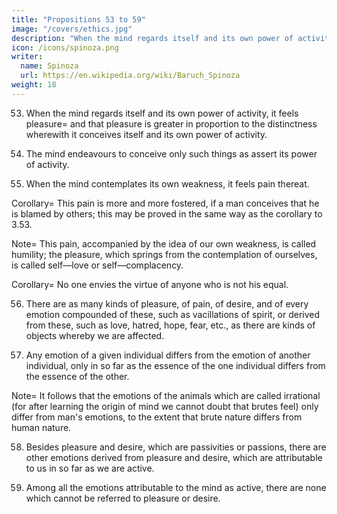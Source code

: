 ```yaml
---
title: "Propositions 53 to 59"
image: "/covers/ethics.jpg"
description: "When the mind regards itself and its own power of activity, it feels pleasure and that pleasure is greater in proportion to the distinctness wherewith it conceives itself and its own power of activity"
icon: /icons/spinoza.png
writer:
  name: Spinoza
  url: https://en.wikipedia.org/wiki/Baruch_Spinoza
weight: 18
---
```




53. When the mind regards itself and its own power of activity, it feels pleasure=  and that pleasure is greater in proportion to the distinctness wherewith it conceives itself and its own power of activity. 

<!-- Proof=  A man does not know himself except through the modifications of his body, and the ideas thereof (2.19 and 2.23). When, therefore, the mind is able to contemplate itself, it is thereby assumed to pass to a greater perfection, or (3.11 note) to feel pleasure; and the pleasure will be greater in proportion to the distinctness, wherewith it is able to conceive itself and its own power of activity. Q.E.D. Corollary=  This pleasure is fostered more and more, in proportion as a man conceives himself to be praised by others. For the more he conceives himself as praised by others, the more he will imagine them to be affected with pleasure, accompanied by the idea of himself (3.29 note); thus he is (3.27) himself affected with greater pleasure, accompanied by the idea of himself. Q.E.D. 
 -->
54. The mind endeavours to conceive only such things as assert its power of activity. 

<!-- Proof=  The endeavour or power of the mind is the actual essence thereof (III. vii.); but the essence of the mind obviously only affirms that which the mind is and can do; not that which it neither is nor can do; therefore the mind endeavours to conceive only such things as assert or affirm its power of activity. Q.E.D. 
 -->
55. When the mind contemplates its own weakness, it feels pain thereat. 

<!-- Proof=  The essence of the mind only affirms that which the mind is, or can do; in other words, it is the mind's nature to conceive only such things as assert its power of activity (last Prop.). Thus, when we say that the mind contemplates its own weakness, we are merely saying that while the mind is attempting to conceive something which asserts its power of activity, it is checked in its endeavour——in other words (3.11. note), it feels pain. Q.E.D.  -->

Corollary=  This pain is more and more fostered, if a man conceives that he is blamed by others; this may be proved in the same way as the corollary to 3.53. 

Note=  This pain, accompanied by the idea of our own weakness, is called humility; the pleasure, which springs from the contemplation of ourselves, is called self—love or self—complacency.

<!-- And inasmuch as this feeling is renewed as often as a man contemplates his own virtues, or his own power of activity, it follows that everyone is fond of narrating his own exploits, and displaying the force both of his body and mind, and also that, for this reason, men are troublesome to one another.
Again, it follows that men are naturally envious (3.24. note, and 3.32. note), rejoicing in the shortcomings of their equals, and feeling pain at their virtues.
For whenever a man conceives his own actions, he is affected with pleasure (3.53.), in proportion as his actions display more perfection, and he conceives them more distinctly—that is (2.40. note), in proportion as he can distinguish them from others, and regard them as something special.
Therefore, a man will take most pleasure in contemplating himself, when he contemplates some quality which he denies to others.
But, if that which he affirms of himself be attributable to the idea of man or animals in general, he will not be so greatly pleased.
He will, on the contrary, feel pain, if he conceives that his own actions fall short when compared with those of others.
This pain (3.28.) he will endeavour to remove, by putting a wrong construction on the actions of his equals, or by, as far as he can, embellishing his own.
It is thus apparent that men are naturally prone to hatred and envy, which latter is fostered by their education.
For parents are accustomed to incite their children to virtue solely by the spur of honour and envy.
But, perhaps, some will scruple to assent to what I have said, because we not seldom admire men's virtues, and venerate their possessors.
In order to remove such doubts, I append the following corollary. -->

Corollary=  No one envies the virtue of anyone who is not his equal. 

<!-- Proof=  Envy is a species of hatred (3.24. note) or (3.13. note) pain, that is (3.11. note), a modification whereby a man's power of activity, or endeavour towards activity, is checked.

But a man does not endeavour or desire to do anything, which cannot follow from his nature as it is given.
Therefore a man will not desire any power of activity or virtue (which is the same thing) to be attributed to him, that is appropriate to another's nature and foreign to his own.
Hence his desire cannot be checked, nor he himself pained by the contemplation of virtue in some one unlike himself, consequently he cannot envy such an one.
But he can envy his equal, who is assumed to have the same nature as himself. Q.E.D.
Note=  When, therefore, as we said in the note to 3.52., we venerate a man, through wonder at his prudence, fortitude, etc., we do so, because we conceive those qualities to be peculiar to him, and not as common to our nature.
We, therefore, no more envy their possessor, than we envy trees for being tall, or lions for being courageous. -->

56. There are as many kinds of pleasure, of pain, of desire, and of every emotion compounded of these, such as vacillations of spirit, or derived from these, such as love, hatred, hope, fear, etc., as there are kinds of objects whereby we are affected. 

<!-- Proof=  Pleasure and pain, and consequently the emotions compounded thereof, or derived therefrom, are passions, or passive states (3.11. note).
Now we are necessarily passive (3.1.), in so far as we have inadequate ideas; and only in so far as we have such ideas are we passive (3.3i.).
That is, we are only necessarily passive (2.40. note), in so far as we conceive, or (2.17. and note) in so far as we are affected by an emotion, which involves the nature of our own body, and the nature of an external body.
Wherefore the nature of every passive state must necessarily be so explained, that the nature of the object whereby we are affected be expressed.
Namely, the pleasure, which arises from, say, the object A, involves the nature of that object A, and the pleasure, which arises from the object B, involves the nature of the object B;
Wherefore these two pleasurable emotions are by nature different, inasmuch as the causes whence they arise are by nature different.
So again the emotion of pain, which arises from one object, is by nature different from the pain arising from another object, and, similarly, in the case of love, hatred, hope, fear, vacillation, etc.
Thus, there are necessarily as many kinds of pleasure, pain, love, hatred, etc., as there are kinds of objects whereby we are affected.
Now desire is each man's essence or nature, in so far as it is conceived as determined to a particular action by any given modification of itself (3.9. note).
Therefore, according as a man is affected through external causes by this or that kind of pleasure, pain, love, hatred, etc.
In other words, according as his nature is disposed in this or that manner, so will his desire be of one kind or another, and the nature of one desire must necessarily differ from the nature of another desire, as widely as the emotions differ, wherefrom each desire arose.
Thus there are as many kinds of desire, as there are kinds of pleasure, pain, love, etc., consequently (by what has been shown) there are as many kinds of desire, as there are kinds of objects whereby we are affected. Q.E.D.
Note=  Among the kinds of emotions, which, by the last proposition, must be very numerous, the chief are luxury, drunkenness, lust, avarice, and ambition, being merely species of love or desire, displaying the nature of those emotions in a manner varying according to the object, with which they are concerned.
For by luxury, drunkenness, lust, avarice, ambition, etc., we simply mean the immoderate love of feasting, drinking, venery, riches, and fame.
Furthermore, these emotions, in so far as we distinguish them from others merely by the objects wherewith they are concerned, have no contraries.
For temperance, sobriety, and chastity, which we are wont to oppose to luxury, drunkenness, and lust, are not emotions or passive states, but indicate a power of the mind which moderates the last—named emotions.
However, I cannot here explain the remaining kinds of emotions (seeing that they are as numerous as the kinds of objects), nor, if I could, would it be necessary.
It is sufficient for our purpose, namely, to determine the strength of the emotions, and the mind's power over them, to have a general definition of each emotion.
It is enough to understand the general properties of the emotions and the mind, to enable us to determine the quality and extent of the mind's power in moderating and checking the emotions.
Thus, though there is a great difference between various emotions of love, hatred, or desire, for instance between love felt towards children, and love felt towards a wife.
There is no need for us to take cognizance of such differences, or to track out further the nature and origin of the emotions.
 -->

57. Any emotion of a given individual differs from the emotion of another individual, only in so far as the essence of the one individual differs from the essence of the other. 

<!-- Proof=  This proposition is evident from Ax. i. (which see after Lemma 3. Prop. 13, Part 2).
Nevertheless, we will prove it from the nature of the three primary emotions.
All emotions are attributable to desire, pleasure, or pain, as their definitions above given show.
But desire is each man's nature or essence (3.9. note).
Therefore desire in one individual differs from desire in another individual, only in so far as the nature or essence of the one differs from the nature or essence of the other.
Again, pleasure and pain are passive states or passions, whereby every man's power or endeavour to persist in his being is increased or diminished, helped or hindered (3.11. and note).
But by the endeavour to persist in its being, in so far as it is attributable to mind and body in conjunction, we mean appetite and desire (3.9. note).
Therefore pleasure and pain are identical with desire or appetite, in so far as by external causes they are increased or diminished, helped or hindered, in other words, they are every man's nature;
Wherefore the pleasure and pain felt by one man differ from the pleasure and pain felt by another man, only in so far as the nature or essence of the one man differs from the essence of the other;
Consequently, any emotion of one individual only differs, &c. Q.E.D.
 -->
Note=  It follows that the emotions of the animals which are called irrational (for after learning the origin of mind we cannot doubt that brutes feel) only differ from man's emotions, to the extent that brute nature differs from human nature.

<!-- Horse and man are alike carried away by the desire of procreation; but the desire of the former is equine, the desire of the latter is human.
So also the lusts and appetites of insects, fishes, and birds must needs vary according to the several natures.
Thus, although each individual lives content and rejoices in that nature belonging to him wherein he has his being, yet the life, wherein each is content and rejoices, is nothing else but the idea, or soul, of the said individual, and hence the joy of one only differs in nature from the joy of another, to the extent that the essence of one differs from the essence of another.
Lastly, it follows from the foregoing proposition, that there is no small difference between the joy which actuates, say, a drunkard, and the joy possessed by a philosopher, as I just mention here by the way.
Thus far I have treated of the emotions attributable to man, in so far as he is passive. It remains to add a few words on those attributable to him in so far as he is active. -->


58. Besides pleasure and desire, which are passivities or passions, there are other emotions derived from pleasure and desire, which are attributable to us in so far as we are active. 

<!-- Proof=  When the mind conceives itself and its power of activity, it feels pleasure (3.53.).
Now the mind necessarily contemplates itself, when it conceives a true or adequate idea (2.43).
But the mind does conceive certain adequate ideas (2.40. note 2.).
Therefore it feels pleasure in so far as it conceives adequate ideas; that is, in so far as it is active (3.1.).
Again, the mind, both in so far as it has clear and distinct ideas, and in so far as it has confused ideas, endeavours to persist in its own being (3.9.).
But by such an endeavour we mean desire (by the note to the same Prop.).
Therefore, desire is also attributable to us, in so far as we understand, or (3.1.) in so far as we are active. Q.E.D. -->

59. Among all the emotions attributable to the mind as active, there are none which cannot be referred to pleasure or desire. 

<!-- Proof=  All emotions can be referred to desire, pleasure, or pain, as their definitions, already given, show.
Now by pain we mean that the mind's power of thinking is diminished or checked (3.11. and note).
Therefore, in so far as the mind feels pain, its power of understanding, that is, of activity, is diminished or checked (3.1.).
Therefore, no painful emotions can be attributed to the mind in virtue of its being active, but only emotions of pleasure and desire, which (by the last Prop.) are attributable to the mind in that condition. Q.E.D.
Note=  All actions following from emotion, which are attributable to the mind in virtue of its understanding, I set down to strength of character (fortitudo), which I divide into courage (animositas) and highmindedness (generositas).
By courage I mean the desire whereby every man strives to preserve his own being in accordance solely with the dictates of reason.
By highmindedness I mean the desire whereby every man endeavours, solely under the dictates of reason, to aid other men and to unite them to himself in friendship.
Those actions, therefore, which have regard solely to the good of the agent I set down to courage, those which aim at the good of others I set down to highmindedness.
Thus temperance, sobriety, and presence of mind in danger, etc., are varieties of courage; courtesy, mercy, etc., are varieties of highmindedness.
I think I have thus explained, and displayed through their primary causes the principal emotions and vacillations of spirit, which arise from the combination of the three primary emotions, to wit, desire, pleasure, and pain.
It is evident from what I have said, that we are in many ways driven about by external causes, and that like waves of the sea driven by contrary winds we toss to and fro unwitting of the issue and of our fate.
But I have said, that I have only set forth the chief conflicting emotions, not all that might be given. For, by proceeding in the same way as above, we can easily show that love is united to repentance, scorn, shame, etc. I think everyone will agree from what has been said, that the emotions may be compounded one with another in so many ways, and so many variations may arise therefrom, as to exceed all possibility of computation.
However, for my purpose, it is enough to have enumerated the most important; to reckon up the rest which I have omitted would be more curious than profitable.
It remains to remark concerning love, that it very often happens that while we are enjoying a thing which we longed for, the body, from the act of enjoyment, acquires a new disposition, whereby it is determined in another way, other images of things are aroused in it, and the mind begins to conceive and desire something fresh.
For example, when we conceive something which generally delights us with its flavour, we desire to enjoy, that is, to eat it.
But whilst we are thus enjoying it, the stomach is filled and the body is otherwise disposed. If, therefore, when the body is thus otherwise disposed, the image of the food which is present be stimulated, and consequently the endeavour or desire to eat it be stimulated also, the new disposition of the body will feel repugnance to the desire or attempt, and consequently the presence of the food which we formerly longed for will become odious.
This revulsion of feeling is called satiety or weariness.
For the rest, I have neglected the outward modifications of the body observable in emotions, such, for instance, as trembling, pallor, sobbing, laughter, &c., for these are attributable to the body only, without any reference to the mind.
Lastly, the definitions of the emotions require to be supplemented in a few points;
I will therefore repeat them, interpolating such observations as I think should here and there be added.

 -->

